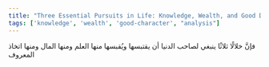 ```yaml
---
title: "Three Essential Pursuits in Life: Knowledge, Wealth, and Good Deeds"
tags: ['knowledge', 'wealth', 'good-character', "analysis"]
---
```


 فإنَّ خلالًا ثلاثًا ينبغي لصاحب الدنيا أن يقتبسها ويُقبسها منها العلم ومنها المال ومنها اتخاذ المعروف
